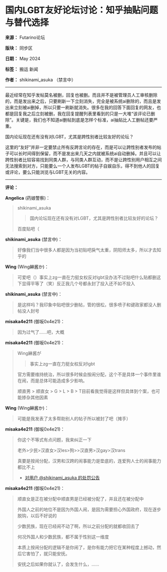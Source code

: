 # 国内LGBT友好论坛讨论：知乎抽贴问题与替代选择

**来源：** Futarino论坛

**版块：** 同步区

**日期：** May 2024

**标签：** 搬运 新闻

**作者：** shikinami_asuka （禁言中）

---

最近经常在知乎发帖莫名被删，回复也被删。而且并不是被管理员人工审核删除的，而是发出来之后，只要刷新一下立刻消失，完全是被系统ai删除的，而且是发出来立刻被ai删掉，所以只要一刷新就消失。很多在我的回答下面回复的网友，也都是回复我之后立刻被删，我在回复提醒列表里看到的只是一大堆“该评论已删除”。关键是，我们也不知道ai删帖到底是怎样个标准，ai抽贴比人工删帖还要严重。

国内论坛现在还有没有对LGBT，尤其是跨性别者比较友好的论坛？

这里的“友好”并非一定要禁止所有反跨言论的存在，而是可以让跨性别者发布的帖子可以长时间得到保留，而不是发出来几天之内就被系统ai自动删掉。并且可以让跨性别者比较容易找到同类人群，与同类人群互动，而不是让跨性别用户相互之间无法搜索到对方，只能要么一个人发布LGBT的帖子自娱自乐，得不到他人的回复或评论，要么只能浏览与LGBT无关的内容。

---

**评论：**

**Angelica** (药娘警察)：
> shikinami_asuka
> > 国内论坛现在还有没有对LGBT，尤其是跨性别者比较友好的论坛？
>
> 百度贴吧（

**shikinami_asuka** (禁言中)：
> 好像我们当中很多人都是因为当初贴吧戾气太重，阴阳师太多，所以才去知乎的

**Wing** (Wing綝酱か)：
> 可爱吧（）事实上zg一直在力挺女权反对lgbt没办法不过贴吧什么贴都删这下显得平等了（笑）反正我几个号都永封了投入还不如不投入

**shikinami_asuka** (禁言中)：
> 是这样吗？我印象中贴吧很少删帖，管的很松，很多喷子和键政家都没人删帖没人封号

**misaka4e211** (御坂0x4e21)：
> 因为过气了……吧，大概

**misaka4e211** (御坂0x4e21)：
> Wing綝酱が
> > 事实上zg一直在力挺女权反对lgbt
>
> 官方需要维持统治，所以很多时候会按闹分配，这个不是具体一个事件里谁在闹，而是总体可能造成多少影响。
>
> 顺直男 > 顺直女 > G > L > B > T目前看我觉得是这样但具体到个案，也可能掺杂其他因素

**Wing** (Wing綝酱か)：
> 可能是我发表了太多帮助别人的帖子所以被封了吧（摊手）

**misaka4e211** (御坂0x4e21)：
> 你这个不等式有点问题，我来纠正一下
>
> 老外>少民>汉直女>汉les>狗>>汉直男>汉gay>汉trans
>
> 真要是按闹分配，汉男和汉跨的闹事能力是垫底的，连爱狗人士的闹事能力都比不上
>
> *   [对用户 @shikinami\_asuka 的处罚公告](https://futarino.online/t/%E5%AF%B9%E7%94%A8%E6%88%B7-shikinamiasuka-%E7%9A%84%E5%A4%84%E7%BD%9A%E5%85%AC%E5%91%8A/2664)

**misaka4e211** (御坂0x4e21)：
> 顺直女是正在被分配中顺直男是已经被分配了，并且还在被分配中
>
> 外国人之前的地位不是因为外国人闹，是因为需要担心外国政府，现在逐步脱钩，以后不好说的
>
> 少数民族，现在已经闹不动了啊，所以之前分配的就都收回去了
>
> 何况外国人和少数民族，都不属于性别这一维度
>
> 本质上按闹分配的逻辑不是你闹了，是你有能力把它在某种程度上撼动，然后它害怕了，就只能安抚。
>
> 安抚之后如果你就认了，会发生什么，……
